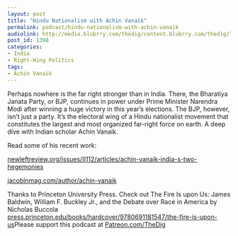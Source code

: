 ```yaml
---
layout: post
title: "Hindu Nationalism with Achin Vanaik"
permalink: podcast/hindu-nationalism-with-achin-vanaik
audiolink: http://media.blubrry.com/thedig/content.blubrry.com/thedig/The_Dig-EP_223-Vanaik.mp3
post_id: 1398
categories: 
- India
- Right-Wing Politics
tags: 
- Achin Vanaik
---
```


Perhaps nowhere is the far right stronger than in India. There, the Bharatiya Janata Party, or BJP, continues in power under Prime Minister Narendra Modi after winning a huge victory in this year’s elections. The BJP, however, isn’t just a party. It’s the electoral wing of a Hindu nationalist movement that constitutes the largest and most organized far-right force on earth. A deep dive with Indian scholar Achin Vanaik.

Read some of his recent work:


[newleftreview.org/issues/II112/articles/achin-vanaik-india-s-two-hegemonies](http://newleftreview.org/issues/II112/articles/achin-vanaik-india-s-two-hegemonies)


[jacobinmag.com/author/achin-vanaik](http://jacobinmag.com/author/achin-vanaik)

Thanks to Princeton University Press. Check out The Fire Is upon Us: James Baldwin, William F. Buckley Jr., and the Debate over Race in America by Nicholas Buccola 
[press.princeton.edu/books/hardcover/9780691181547/the-fire-is-upon-us](http://press.princeton.edu/books/hardcover/9780691181547/the-fire-is-upon-us)Please support this podcast at 
[Patreon.com/TheDig](http://Patreon.com/TheDig)